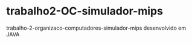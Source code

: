 # trabalho2-OC-simulador-mips
trabalho-2-organizaco-computadores-simulador-mips desenvolvido em JAVA

